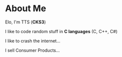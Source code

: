 # About Me
Elo, I'm TTS (**CKS3**)

I like to code random stuff in **C languages** (C, C++, C#)

I like to crash the internet...

I sell Consumer Products...
